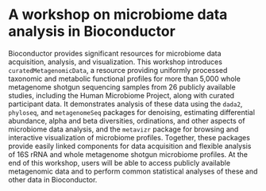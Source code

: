 # A workshop on microbiome data analysis in Bioconductor

Bioconductor provides significant resources for microbiome data acquisition, analysis, and visualization. This workshop introduces `curatedMetagenomicData`, a resource providing uniformly processed taxonomic and metabolic functional profiles for more than 5,000 whole metagenome shotgun sequencing samples from 26 publicly available studies, including the Human Microbiome Project, along with curated participant data. It demonstrates analysis of these data using the `dada2`, `phyloseq`, and `metagenomeSeq` packages for denoising, estimating differential abundance, alpha and beta diversities, ordinations, and other aspects of microbiome data analysis, and the `metavizr` package for browsing and interactive visualization of microbiome profiles. Together, these packages provide easily linked components for data acquisition and flexible analysis of 16S rRNA and whole metagenome shotgun microbiome profiles. At the end of this workshop, users will be able to access publicly available metagenomic data and to perform common statistical analyses of these and other data in Bioconductor.
